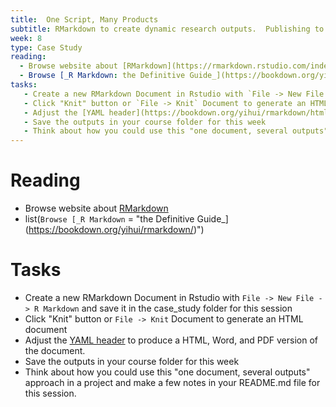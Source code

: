 ```yaml
---
title:  One Script, Many Products
subtitle: RMarkdown to create dynamic research outputs.  Publishing to github/word/html/etc
week: 8
type: Case Study
reading:
  - Browse website about [RMarkdown](https://rmarkdown.rstudio.com/index.html)
  - Browse [_R Markdown: the Definitive Guide_](https://bookdown.org/yihui/rmarkdown/)
tasks:
   - Create a new RMarkdown Document in Rstudio with `File -> New File -> R Markdown` and save it in the case_study folder for this session
   - Click "Knit" button or `File -> Knit` Document to generate an HTML document
   - Adjust the [YAML header](https://bookdown.org/yihui/rmarkdown/html-document.html) to produce a HTML, Word, and PDF version of the document. 
   - Save the outputs in your course folder for this week
   - Think about how you could use this "one document, several outputs" approach in a project and make a few notes in your README.md file for this session.
---
```




# Reading

- Browse website about [RMarkdown](https://rmarkdown.rstudio.com/index.html)
- list(`Browse [_R Markdown` = "the Definitive Guide_](https://bookdown.org/yihui/rmarkdown/)")

# Tasks

- Create a new RMarkdown Document in Rstudio with `File -> New File -> R Markdown` and save it in the case_study folder for this session
- Click "Knit" button or `File -> Knit` Document to generate an HTML document
- Adjust the [YAML header](https://bookdown.org/yihui/rmarkdown/html-document.html) to produce a HTML, Word, and PDF version of the document.
- Save the outputs in your course folder for this week
- Think about how you could use this "one document, several outputs" approach in a project and make a few notes in your README.md file for this session.
